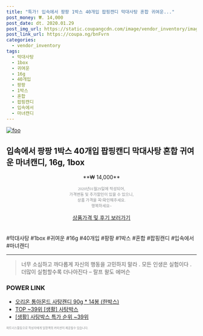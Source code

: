 ```yaml
--- 
title: "특가! 입속에서 팡팡 1박스 40개입 팝핑캔디 막대사탕 혼합 귀여운..." 
post_money: ₩. 14,000 
post_date: dt. 2020.01.29 
post_img_url: https://static.coupangcdn.com/image/vendor_inventory/images/2019/03/27/19/3/203ffa08-df79-4080-84e4-7c6359d31832.jpg 
post_link_url: https://coupa.ng/bnFvrn 
categories: 
  - vendor_inventory 
tags: 
  - 막대사탕 
  - 1box 
  - 귀여운 
  - 16g 
  - 40개입 
  - 팡팡 
  - 1박스 
  - 혼합 
  - 팝핑캔디 
  - 입속에서 
  - 마녀캔디 
--- 
```

[![foo](https://static.coupangcdn.com/image/vendor_inventory/images/2019/03/27/19/3/203ffa08-df79-4080-84e4-7c6359d31832.jpg)](https://coupa.ng/bnFvrn) 

## 입속에서 팡팡 1박스 40개입 팝핑캔디 막대사탕 혼합 귀여운 마녀캔디, 16g, 1box 
<p style="text-align: center;">**₩ 14,000**</p> 
<p style="text-align: center;"><span style="color: #898c8f; font-family: Georgia,Times,serif; font-size: 0.75em;">2020년01월29일에 작성되어, <br>가격변동 및 추가할인이 있을 수 있으니,<br> 상품 가격을 꼭!확인해주세요.<br>행복하세요~</span> 
</p>	 
<div markdown="0" style="text-align: center;"><a href="https://coupa.ng/bnFvrn" class="btn btn--success">상품가격 및 후기 보러가기</a></div> 
<br><br> 
  #막대사탕 #1box #귀여운 #16g #40개입 #팡팡 #1박스 #혼합 #팝핑캔디 #입속에서 #마녀캔디 
<hr> 

> 너무 소심하고 까다롭게 자신의 행동을 고민하지 말라 . 모든 인생은 실험이다 . 더많이 실험할수록 더나아진다  – 랄프 왈도 에머슨 


### POWER LINK

* <a href="https://blog.naver.com/fasyy4321/221790756573" target="_blank">오리온 통아몬드 사탕캔디 90g * 14봉 (한박스)</a>
* <a href="https://blog.naver.com/an0733/221788444595" target="_blank"> TOP ~39위 [생활] 사탕박스</a>
* <a href="https://blog.naver.com/sakai111/221788444592" target="_blank"> [생활] 사탕박스 특가 순위 ~39위</a>

<span style="color: #898c8f; font-family: Georgia,Times,serif; font-size: 0.55em;">파트너스활동으로 작성자에게 일정액의 커미션이 제공될수 있습니다.</span> 
